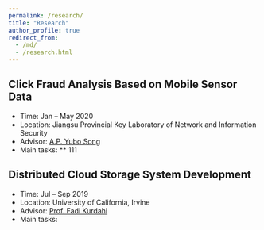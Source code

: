 ```yaml
---
permalink: /research/
title: "Research"
author_profile: true
redirect_from: 
  - /md/
  - /research.html
---
```



## Click Fraud Analysis Based on Mobile Sensor Data
* Time: Jan – May 2020
* Location: Jiangsu Provincial Key Laboratory of Network and Information Security
* Advisor: [A.P. Yubo Song](https://cyber.seu.edu.cn/_s303/syb1/list.psp)
* Main tasks:
** 111

## Distributed Cloud Storage System Development
* Time: Jul – Sep 2019
* Location: University of California, Irvine
* Advisor: [Prof. Fadi Kurdahi](https://engineering.uci.edu/users/fadi-kurdahi)
* Main tasks:
